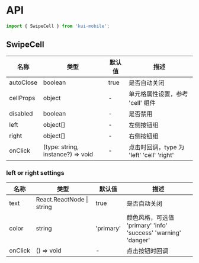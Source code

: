 # API

```jsx
import { SwipeCell } from 'kui-mobile';
```

## SwipeCell

| 名称      | 类型                              | 默认值 | 描述                                      |
| --------- | --------------------------------- | ------ | ----------------------------------------- |
| autoClose | boolean                           | true   | 是否自动关闭                              |
| cellProps | object                            | -      | 单元格属性设置，参考 'cell' 组件          |
| disabled  | boolean                           | -      | 是否禁用                                  |
| left      | object[]                          | -      | 左侧按钮组                                |
| right     | object[]                          | -      | 右侧按钮组                                |
| onClick   | (type: string, instance?) => void | -      | 点击时回调，type 为 'left' 'cell' 'right' |

### left or right settings

| 名称    | 类型                      | 默认值    | 描述                                                           |
| ------- | ------------------------- | --------- | -------------------------------------------------------------- |
| text    | React.ReactNode \| string | true      | 是否自动关闭                                                   |
| color   | string                    | 'primary' | 颜色风格，可选值 'primary' 'info' 'success' 'warning' 'danger' |
| onClick | () => void                | -         | 点击按钮时回调                                                 |
